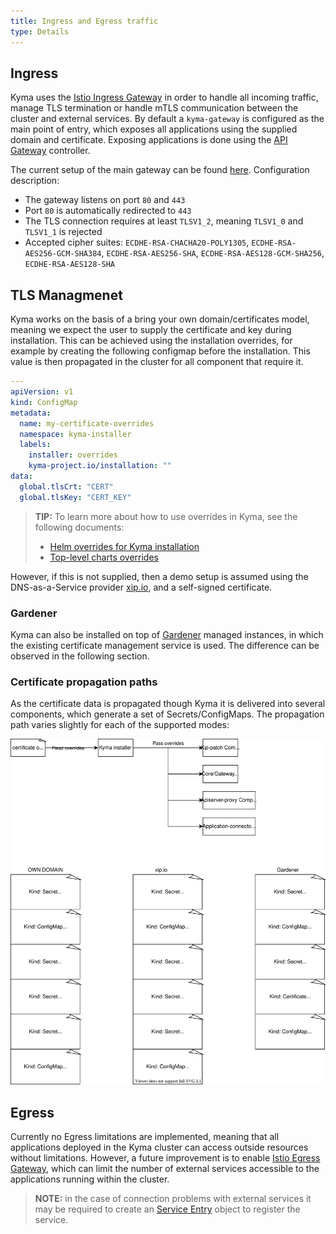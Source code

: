 ```yaml
---
title: Ingress and Egress traffic
type: Details
---
```


## Ingress
Kyma uses the [Istio Ingress Gateway](https://istio.io/latest/docs/reference/config/networking/gateway/) in order to handle all incoming traffic, manage TLS termination or handle mTLS communication between the cluster and external services. By default a `kyma-gateway` is configured as the main point of entry, which exposes all applications using the supplied domain and certificate.
Exposing applications is done using the [API Gateway](components/api-gateway/#overview-overview) controller. 

The current setup of the main gateway can be found [here](https://github.com/kyma-project/kyma/blob/master/resources/core/charts/gateway/templates/gateway.yaml). Configuration description:
- The gateway listens on port `80` and `443`
- Port `80` is automatically redirected to `443`
- The TLS connection requires at least `TLSV1_2`, meaning `TLSV1_0` and `TLSV1_1` is rejected
- Accepted cipher suites: `ECDHE-RSA-CHACHA20-POLY1305`, `ECDHE-RSA-AES256-GCM-SHA384`, `ECDHE-RSA-AES256-SHA`, `ECDHE-RSA-AES128-GCM-SHA256`, `ECDHE-RSA-AES128-SHA`

## TLS Managmenet
Kyma works on the basis of a bring your own domain/certificates model, meaning we expect the user to supply the certificate and key during installation. This can be achieved using the installation overrides, for example by creating the following configmap before the installation. This value is then propagated in the cluster for all component that require it.

```yaml
---
apiVersion: v1
kind: ConfigMap
metadata:
  name: my-certificate-overrides
  namespace: kyma-installer
  labels:
    installer: overrides
    kyma-project.io/installation: ""
data:
  global.tlsCrt: "CERT"
  global.tlsKey: "CERT_KEY"
```

>**TIP:** To learn more about how to use overrides in Kyma, see the following documents:
>* [Helm overrides for Kyma installation](/root/kyma/#configuration-helm-overrides-for-kyma-installation)
>* [Top-level charts overrides](/root/kyma/#configuration-helm-overrides-for-kyma-installation-top-level-charts-overrides)

However, if this is not supplied, then a demo setup is assumed using the DNS-as-a-Service provider [xip.io](http://xip.io/), and a self-signed certificate.

### Gardener
Kyma can also be installed on top of [Gardener](https://gardener.cloud/) managed instances, in which the existing certificate management service is used. The difference can be observed in the following section.

### Certificate propagation paths
As the certificate data is propagated though Kyma it is delivered into several components, which generate a set of Secrets/ConfigMaps. The propagation path varies slightly for each of the supported modes:

![Certificate propagation](./assets/certificate-propagation.svg)

## Egress
Currently no Egress limitations are implemented, meaning that all applications deployed in the Kyma cluster can access outside resources without limitations.
However, a future improvement is to enable [Istio Egress Gateway](https://istio.io/latest/docs/tasks/traffic-management/egress/egress-gateway/), which can limit the number of external services accessible to the applications running within the cluster.

>**NOTE:** in the case of connection problems with external services it may be required to create an [Service Entry](https://istio.io/latest/docs/reference/config/networking/service-entry/) object to register the service. 

